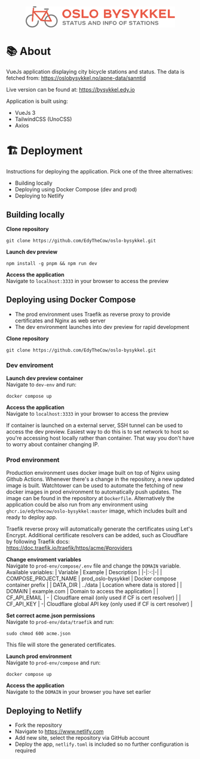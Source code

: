 <br />
<p align="center">
  <img width="400" src="https://raw.githubusercontent.com/BeefBytes/Assets/master/Other/oslo_bysykkel.svg">
</p>

# 📚 About
VueJs application displaying city bicycle stations and status. The data is fetched from: https://oslobysykkel.no/apne-data/sanntid

Live version can be found at: https://bysykkel.edy.io

Application is built using:
- VueJs 3
- TailwindCSS (UnoCSS)
- Axios


# 🏗️ Deployment
Instructions for deploying the application. Pick one of the three alternatives:

- Building locally
- Deploying using Docker Compose (dev and prod)
- Deploying to Netlify

## Building locally
<b>Clone repository</b><br />
```
git clone https://github.com/EdyTheCow/oslo-bysykkel.git
```
<b>Launch dev preview</b><br />
```
npm install -g pnpm && npm run dev
```
<b>Access the application</b><br />
Navigate to `localhost:3333` in your browser to access the preview

## Deploying using Docker Compose
- The prod environment uses Traefik as reverse proxy to provide certificates and Nginx as web server
- The dev environment launches into dev preview for rapid development

<b>Clone repository</b><br />
```
git clone https://github.com/EdyTheCow/oslo-bysykkel.git
```

### Dev enviroment
<b>Launch dev preview container</b><br />
Navigate to `dev-env` and run:
```
docker compose up
```
<b>Access the application</b><br />
Navigate to `localhost:3333` in your browser to access the preview

If container is launched on a external server, SSH tunnel can be used to access the dev preview. Easiest way to do this is to set network to host so you're accessing host locally rather than container. That way you don't have to worry about container changing IP.

### Prod environment
Production environment uses docker image built on top of Nginx using Github Actions. Whenever there's a change in the repository, a new updated image is built. Watchtower can be used to automate the fetching of new docker images in prod environment to automatically push updates. The image can be found in the repository at `Dockerfile`. Alternatively the application could be also run from any environment using `ghcr.io/edythecow/oslo-bysykkel:master` image, which includes built and ready to deploy app.

Traefik reverse proxy will automatically generate the certificates using Let's Encrypt. Additional certificate resolvers can be added, such as Cloudflare by following Traefik docs: https://doc.traefik.io/traefik/https/acme/#providers

<b>Change enviroment variables</b><br />
Navigate to `prod-env/compose/.env` file and change the `DOMAIN` variable. Available variables:
| Variable | Example | Description |
|-|:-:|-|
| COMPOSE_PROJECT_NAME | prod_oslo-bysykkel | Docker compose container prefix |
| DATA_DIR | ../data | Location where data is stored |
| DOMAIN | example.com | Domain to access the application |
| CF_API_EMAIL | - | Cloudflare email (only used if CF is cert resolver) |
| CF_API_KEY | -| Cloudflare global API key (only used if CF is cert resolver) |

<b>Set correct acme.json permissions</b><br />
Navigate to `prod-env/data/traefik` and run:
```
sudo chmod 600 acme.json
```
This file will store the generated certificates.

<b>Launch prod environment</b><br />
Navigate to `prod-env/compose` and run:
```
docker compose up
```

<b>Access the application</b><br />
Navigate to the `DOMAIN` in your browser you have set earlier

## Deploying to Netlify
- Fork the repository
- Navigate to https://www.netlify.com
- Add new site, select the repository via GitHub account
- Deploy the app, `netlify.toml` is included so no further configuration is required
